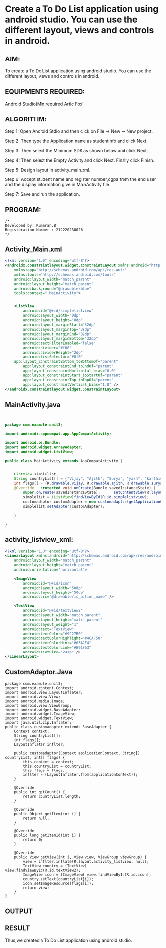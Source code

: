 # Create a To Do List application using android studio. You can use the different layout, views and controls in android.


## AIM:

To create a To Do List application using android studio. You can use the different layout, views and controls in android.

## EQUIPMENTS REQUIRED:

Android Studio(Min.required Artic Fox)

## ALGORITHM:

Step 1: Open Android Stdio and then click on File -> New -> New project.

Step 2: Then type the Application name as studentinfo and click Next. 

Step 3: Then select the Minimum SDK as shown below and click Next.

Step 4: Then select the Empty Activity and click Next. Finally click Finish.

Step 5: Design layout in activity_main.xml.

Step 6: Accept student name and register number,cgpa from the end user and the display information give in MainActivity file.

Step 7: Save and run the application.

## PROGRAM:
```
/*
Developed by: Kumaran.B
Registeration Number : 212220230026
*/
```




## Activity_Main.xml

```xml
<?xml version="1.0" encoding="utf-8"?>
<androidx.constraintlayout.widget.ConstraintLayout xmlns:android="http://schemas.android.com/apk/res/android"
    xmlns:app="http://schemas.android.com/apk/res-auto"
    xmlns:tools="http://schemas.android.com/tools"
    android:layout_width="match_parent"
    android:layout_height="match_parent"
    android:background="@drawable/blue"
    tools:context=".MainActivity">


    <ListView
        android:id="@+id/simplelistview"
        android:layout_width="0dp"
        android:layout_height="0dp"
        android:layout_marginStart="32dp"
        android:layout_marginTop="32dp"
        android:layout_marginEnd="32dp"
        android:layout_marginBottom="32dp"
        android:textFilterEnabled="false"
        android:divider="#f00"
        android:dividerHeight="2dp"
        android:listSelector="#0f0"
    app:layout_constraintBottom_toBottomOf="parent"
        app:layout_constraintEnd_toEndOf="parent"
        app:layout_constraintHorizontal_bias="0.0"
        app:layout_constraintStart_toStartOf="parent"
        app:layout_constraintTop_toTopOf="parent"
        app:layout_constraintVertical_bias="1.0" />
</androidx.constraintlayout.widget.ConstraintLayout>
```



##  MainActivity.java
```java


package com.example.unit3;

import androidx.appcompat.app.AppCompatActivity;

import android.os.Bundle;
import android.widget.ArrayAdapter;
import android.widget.ListView;

public class MainActivity extends AppCompatActivity {


    ListView simplelist;
    String countryList[] = {"Vijay", "Ajith", "Surya", "yash", "karthick", "Kamal","Rajini","Vimal","Sk","Dhanush"};
    int flags[] = {R.drawable.vijay, R.drawable.ajith, R.drawable.surya, R.drawable.yash, R.drawable.karthi, R.drawable.kamal,R.drawable.rajini,R.drawable.vimal,R.drawable.sk,R.drawable.dhanush};
    @Override   protected void onCreate(Bundle savedInstanceState) {
        super.onCreate(savedInstanceState);      setContentView(R.layout.activity_main);
        simplelist = (ListView)findViewById(R.id.simplelistview);
        customadaptor customAdapter = new customadaptor(getApplicationContext(), countryList, flags);
        simplelist.setAdapter(customAdapter);

    }

}

```
## activity_listview_xml:
```xml
<?xml version="1.0" encoding="utf-8"?>
<LinearLayout xmlns:android="http://schemas.android.com/apk/res/android"
    android:layout_width="match_parent"
    android:layout_height="match_parent"
    android:orientation="horizontal">

    <ImageView
        android:id="@+id/icon"
        android:layout_width="50dp"
        android:layout_height="50dp"
        android:src="@drawable/ic_action_name" />

    <TextView
        android:id="@+id/textView2"
        android:layout_width="match_parent"
        android:layout_height="match_parent"
        android:layout_weight="1"
        android:text="TextView"
        android:textColor="#9C27B0"
        android:textColorHighlight="#4CAF50"
        android:textColorHint="#03A9F4"
        android:textColorLink="#E91E63"
        android:textSize="24sp" />
</LinearLayout>
```
## CustomAdaptor.Java
```
package com.example.unit3;
import android.content.Context;
import android.view.LayoutInflater;
import android.view.View;
import android.media.Image;
import android.view.ViewGroup;
import android.widget.BaseAdapter;
import android.widget.ImageView;
import android.widget.TextView;
import java.util.zip.Inflater;
public class customadaptor extends BaseAdapter {
    Context context;
    String countryList[];
    int flags[];
    LayoutInflater inflter;

    public customadaptor(Context applicationContext, String[] countryList, int[] flags) {
        this.context = context;
        this.countryList = countryList;
        this.flags = flags;
        inflter = (LayoutInflater.from(applicationContext));
    }

    @Override
    public int getCount() {
        return countryList.length;
    }

    @Override
    public Object getItem(int i) {
        return null;
    }

    @Override
    public long getItemId(int i) {
        return 0;
    }

    @Override
    public View getView(int i, View view, ViewGroup viewGroup) {
        view = inflter.inflate(R.layout.activity_listview, null);
        TextView country = (TextView) view.findViewById(R.id.textView2);
        ImageView icon = (ImageView) view.findViewById(R.id.icon);
        country.setText(countryList[i]);
        icon.setImageResource(flags[i]);
        return view;
    }
}

```
## OUTPUT





## RESULT
Thus,we created a To Do List application using android studio.
